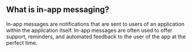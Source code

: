 
## What is in-app messaging?

In-app messages are notifications that are sent to users of an application within the application itself. In-app messages are often used to offer support, reminders, and automated feedback to the user of the app at the perfect time.
